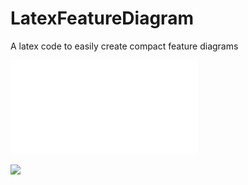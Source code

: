 # LatexFeatureDiagram
A latex code to easily create compact feature diagrams

![main.tex output](FeatureDiagram.pdf)

<image src="FeatureDiagram.pdf"/>
